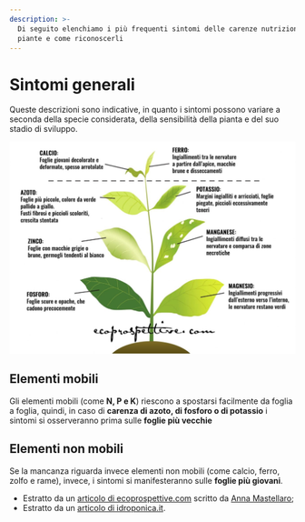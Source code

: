 ```yaml
---
description: >-
  Di seguito elenchiamo i più frequenti sintomi delle carenze nutrizionali nelle
  piante e come riconoscerli
---
```


# Sintomi generali

Queste descrizioni sono indicative, in quanto i sintomi possono variare a seconda della specie considerata, della sensibilità della pianta e del suo stadio di sviluppo.

![Illustrazione presa da ecoprospettive.com](../.gitbook/assets/esempi-carenze-nutrizionali.jpg)

## Elementi mobili

Gli elementi mobili \(come **N, P e K**\) riescono a spostarsi facilmente da foglia a foglia, quindi, in caso di **carenza di azoto, di fosforo o di potassio** i sintomi si osserveranno prima sulle **foglie più vecchie**

## Elementi non mobili

Se la mancanza riguarda invece elementi non mobili \(come calcio, ferro, zolfo e rame\), invece, i sintomi si manifesteranno sulle **foglie più giovani**.

* Estratto da un [articolo di ecoprospettive.com](https://ecoprospettive.com/concimazione-come-riconoscere-le-carenze-nutrizionali-nelle-piante/) scritto da [Anna Mastellaro](https://ecoprospettive.com/author/anna-mastellaro/);
* Estratto da un [articolo di idroponica.it](https://www.idroponica.it/carenze-nutrizionali-piante-indoor-outdoor_28-175.html).

